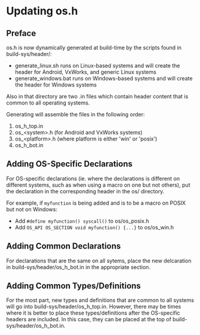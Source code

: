 # Updating os.h
## Preface
os.h is now dynamically generated at build-time by the scripts found in 
build-sys/header/:
* generate_linux.sh runs on Linux-based systems and will create the header for
  Android, VxWorks, and generic Linux systems
* generate_windows.bat runs on Windows-based systems and will create the header
  for Windows systems

Also in that directory are two .in files which contain header content that is
common to all operating systems.

Generating will assemble the files in the following order:
 1. os_h_top.in
 2. os_<system\>.h (for Android and VxWorks systems)
 3. os_<platform\>.h (where platform is either 'win' or 'posix')
 4. os_h_bot.in

## Adding OS-Specific Declarations
For OS-specific declarations (ie. where the declarations is different on
different systems, such as when using a macro on one but not others), put the
declaration in the corresponding header in the os/ directory.

For example, if `myfunction` is being added and is to be a macro on POSIX but 
not on Windows:

 * Add `#define myfunction() syscall()` to os/os_posix.h
 * Add `OS_API OS_SECTION void myfunction() {...}` to os/os_win.h

## Adding Common Declarations
For declarations that are the same on all sytems, place the new delcaration in
build-sys/header/os_h_bot.in in the appropriate section.

## Adding Common Types/Definitions
For the most part, new types and definitions that are common to all systems will
go into build-sys/header/os_h_top.in. However, there may be times where it is
better to place these types/definitions after the OS-specific headers are
included. In this case, they can be placed at the top of
build-sys/header/os_h_bot.in.